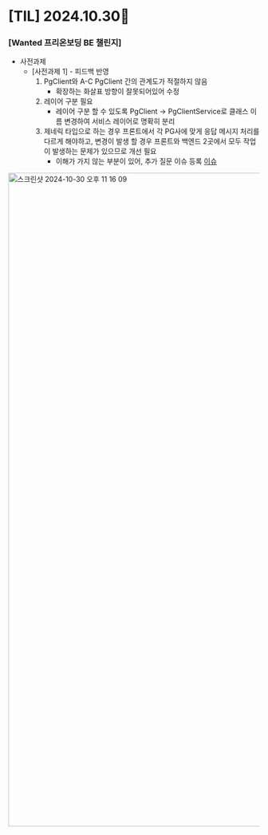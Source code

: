 # [TIL] 2024.10.30📒

### [Wanted 프리온보딩 BE 챌린지]
  * 사전과제
    * [사전과제 1] - 피드백 반영
      1. PgClient와 A-C PgClient 간의 관계도가 적절하지 않음
         * 확장하는 화살표 방향이 잘못되어있어 수정
      2. 레이어 구분 필요
         * 레이어 구분 할 수 있도록 PgClient -> PgClientService로 클래스 이름 변경하여 서비스 레이어로 명확히 분리
      3. 제네릭 타입으로 하는 경우 프론트에서 각 PG사에 맞게 응답 메시지 처리를 다르게 해야하고, 변경이 발생 할 경우 프론트와 백엔드 2곳에서 모두 작업이 발생하는 문제가 있으므로 개선 필요
         * 이해가 가지 않는 부분이 있어, 추가 질문 이슈 등록 [이슈](https://github.com/jinho-yoo-jack/wanted-preonboarding-challenge-backend-25/issues/7)

<img width="1310" alt="스크린샷 2024-10-30 오후 11 16 09" src="https://github.com/user-attachments/assets/f64aaddd-c2d9-4bfa-8763-242391a64473">
